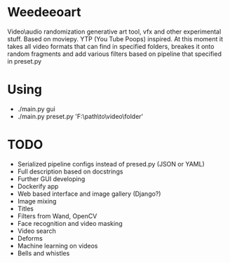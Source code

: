 # Weedeeoart

Video\audio randomization generative art tool, vfx and other experimental stuff. Based on moviepy. YTP (You Tube Poops) inspired.
At this moment it takes all video formats that can find in specified folders, breakes it onto random fragments and add various filters based on pipeline that specified in preset.py

# Using

* ./main.py gui
* ./main.py preset.py 'F:\path\to\video\folder'

# TODO
* Serialized pipeline configs instead of presed.py (JSON or YAML)
* Full description based on docstrings
* Further GUI developing
* Dockerify app
* Web based interface and image gallery (Django?)
* Image mixing
* Titles
* Filters from Wand, OpenCV
* Face recognition and video masking
* Video search
* Deforms
* Machine learning on videos
* Bells and whistles
